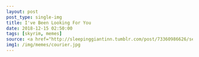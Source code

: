 ```yaml
---
layout: post
post_type: single-img
title: I've Been Looking For You
date: 2018-12-15 02:50:00
tags: [skyrim, memes]
source: <a href="http://sleepinggiantinn.tumblr.com/post/73360986626/seriously-this-guy-sometimes-scare-me" target="_blank" rel="nofollow">Sleeping Giant Inn Tumblr</a>
img1: /img/memes/courier.jpg
---
```

